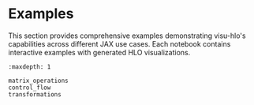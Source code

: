 # Examples

This section provides comprehensive examples demonstrating visu-hlo's capabilities across different JAX use cases. Each notebook contains interactive examples with generated HLO visualizations.

```{toctree}
:maxdepth: 1

matrix_operations
control_flow
transformations
```
